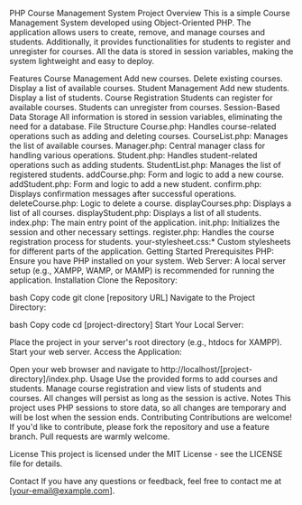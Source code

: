PHP Course Management System
Project Overview
This is a simple Course Management System developed using Object-Oriented PHP. The application allows users to create, remove, and manage courses and students. Additionally, it provides functionalities for students to register and unregister for courses. All the data is stored in session variables, making the system lightweight and easy to deploy.

Features
Course Management
Add new courses.
Delete existing courses.
Display a list of available courses.
Student Management
Add new students.
Display a list of students.
Course Registration
Students can register for available courses.
Students can unregister from courses.
Session-Based Data Storage
All information is stored in session variables, eliminating the need for a database.
File Structure
Course.php: Handles course-related operations such as adding and deleting courses.
CourseList.php: Manages the list of available courses.
Manager.php: Central manager class for handling various operations.
Student.php: Handles student-related operations such as adding students.
StudentList.php: Manages the list of registered students.
addCourse.php: Form and logic to add a new course.
addStudent.php: Form and logic to add a new student.
confirm.php: Displays confirmation messages after successful operations.
deleteCourse.php: Logic to delete a course.
displayCourses.php: Displays a list of all courses.
displayStudent.php: Displays a list of all students.
index.php: The main entry point of the application.
init.php: Initializes the session and other necessary settings.
register.php: Handles the course registration process for students.
your-stylesheet.css:* Custom stylesheets for different parts of the application.
Getting Started
Prerequisites
PHP: Ensure you have PHP installed on your system.
Web Server: A local server setup (e.g., XAMPP, WAMP, or MAMP) is recommended for running the application.
Installation
Clone the Repository:

bash
Copy code
git clone [repository URL]
Navigate to the Project Directory:

bash
Copy code
cd [project-directory]
Start Your Local Server:

Place the project in your server's root directory (e.g., htdocs for XAMPP).
Start your web server.
Access the Application:

Open your web browser and navigate to http://localhost/[project-directory]/index.php.
Usage
Use the provided forms to add courses and students.
Manage course registration and view lists of students and courses.
All changes will persist as long as the session is active.
Notes
This project uses PHP sessions to store data, so all changes are temporary and will be lost when the session ends.
Contributing
Contributions are welcome! If you'd like to contribute, please fork the repository and use a feature branch. Pull requests are warmly welcome.

License
This project is licensed under the MIT License - see the LICENSE file for details.

Contact
If you have any questions or feedback, feel free to contact me at [your-email@example.com].

